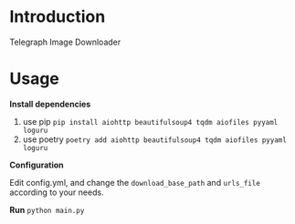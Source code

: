 # Introduction

Telegraph Image Downloader

# Usage

**Install dependencies**

1. use pip `pip install aiohttp beautifulsoup4 tqdm aiofiles pyyaml loguru`
2. use poetry `poetry add aiohttp beautifulsoup4 tqdm aiofiles pyyaml loguru`

**Configuration**

Edit config.yml, and change the `download_base_path` and `urls_file` according to your needs.

**Run**
`python main.py`



